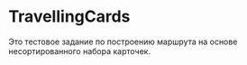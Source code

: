 # TravellingCards
Это тестовое задание по построению маршрута на основе несортированного набора карточек.

